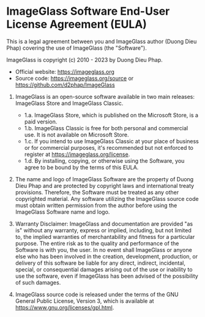 # ImageGlass Software End-User License Agreement (EULA)

This is a legal agreement between you and ImageGlass author
(Duong Dieu Phap) covering the use of ImageGlass (the "Software").

ImageGlass is copyright (c) 2010 - 2023 by Duong Dieu Phap.
- Official website: https://imageglass.org
- Source code: https://imageglass.org/source or
  https://github.com/d2phap/ImageGlass

1. ImageGlass is an open-source software available in two main releases:
ImageGlass Store and ImageGlass Classic.
    - 1.a. ImageGlass Store, which is published on the Microsoft Store, is a
      paid version.
    - 1.b. ImageGlass Classic is free for both personal and commercial use.
      It is not available on Microsoft Store.
    - 1.c. If you intend to use ImageGlass Classic at your place of business or for
      commercial purposes, it's recommended but not enforced to register
      at https://imageglass.org/license.
    - 1.d. By installing, copying, or otherwise using the Software, you agree to
      be bound by the terms of this EULA.

2. The name and logo of ImageGlass Software are the property of Duong
Dieu Phap and are protected by copyright laws and international treaty
provisions. Therefore, the Software must be treated as any other
copyrighted material. Any software utilizing the ImageGlass source code
must obtain written permission from the author before using the ImageGlass
Software name and logo.

3. Warranty Disclaimer: ImageGlass and documentation are provided "as is"
without any warranty, express or implied, including, but not limited to,
the implied warranties of merchantability and fitness for a particular
purpose. The entire risk as to the quality and performance of the
Software is with you, the user. In no event shall ImageGlass or anyone
else who has been involved in the creation, development, production, or
delivery of this software be liable for any direct, indirect, incidental,
special, or consequential damages arising out of the use or inability to
use the software, even if ImageGlass has been advised of the possibility
of such damages.

4. ImageGlass source code is released under the terms of the GNU General
Public License, Version 3, which is available at
https://www.gnu.org/licenses/gpl.html.
